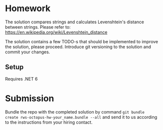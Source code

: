 # Homework
The solution compares strings and calculates Levenshtein's distance between strings.
Please refer to: https://en.wikipedia.org/wiki/Levenshtein_distance

The solution contains a few TODO-s that should be implemented to improve the solution, please proceed.
Introduce git versioning to the solution and commit your changes.

## Setup
Requires .NET 6

# Submission
Bundle the repo with the completed solution by command  `git bundle create rws-octopus-hw-your_name.bundle --all` 
and send it to us according to the instructions from your hiring contact.
